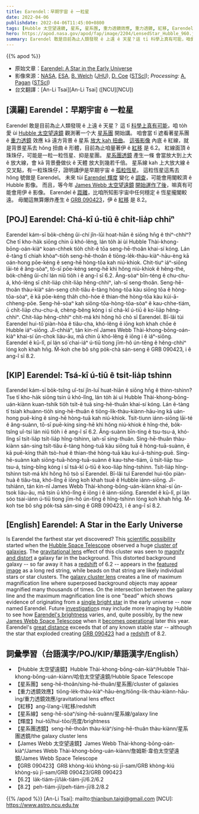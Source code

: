 ```yaml
---
title: Earendel：早期宇宙 ê 一粒星
date: 2022-04-06
publishdate: 2022-04-06T11:45:00+0800
tags: [Hubble 太空望遠鏡, 星系, 星系團, 重力透鏡效應, 重力透鏡, 紅移, Earendel, 輝度, 星系線, James Webb 太空望遠鏡, 星系團透鏡, GRB 090423]
hero: https://apod.nasa.gov/apod/fap/image/2204/LensedStar_Hubble_960.jpg
summary: Earendel 敢是目前為止人類發現 ê 上遠 ê 天星？這 tī 科學上真有可能，咱愛 ùi Hubble 太空望遠鏡觀測著一个大星系團開始講。
---
```


{{% apod %}}

- 原始文章：[Earendel: A Star in the Early Universe](https://apod.nasa.gov/apod/ap220406.html)
- 影像來源：[NASA](https://www.nasa.gov/), [ESA](https://www.esa.int), [B. Welch](https://www.linkedin.com/in/brian-welch-29b782119) ([JHU](https://physics-astronomy.jhu.edu/)), [D. Coe](https://www.dancoe.space/) ([STScI](https://www.stsci.edu/)); *Processing:* [A. Pagan](https://www.linkedin.com/in/alyssa-pagan-058170144) ([STScI](https://www.stsci.edu/))
- 台文翻譯：[An-Li Tsai][An-Li Tsai] ([NCU][NCU])

## [漢羅] Earendel：早期宇宙 ê 一粒星
Earendel 敢是目前為止人類發現 ê 上遠 ê 天星？
這 tī [科學上真有可能][scientific possibility]，咱 to̍h 愛 ùi [Hubble 太空望遠鏡][Hubble Space Telescope] 觀測著一个大 [星系團][cluster of galaxies] 開始講。
咱會當 tī 遮看著星系團 ê [重力透鏡][gravitational lens] 效應 kā 遠方背景 ê 星系 [放大 kah 扭曲][magnify and distort]。
[這張影像][featured image] 內底 ê 紅線，就是背景星系去 hŏng 扭曲 ê 形體，目前為止咱量著伊 ê [紅移][redshift 1] 是 6.2。
紅線面頂 ê 珠珠仔，可能是一粒一粒恆星、抑是星團。
[星系團透鏡][galaxy cluster lens] 產生一條 會當放大到上大 ê 放大線，會 kā 背景疊做伙 ê 天體 放大到幾若千倍。
星系線 kah 上大放大線 ê 交叉點，有一粒珠珠仔，證明講伊是早期宇宙 ê [孤粒恆星][single bright star]。
這粒恆星這馬去 hŏng 號做是 Earendel。
未來 tùi [Earendel 輝度][Earendel's brightness] 變化 ê [調查][investigation]，可能會用閣較濟 ê Hubble 影像。
而且，等今年 [James Webb 太空望遠鏡][James Webb Space Telescope] [開始運作了後][becomes operational]，嘛真有可能會用伊 ê 影像。
Earendel ê [距離][great distance]，比咱所知影宇宙中任何穩定 ê 恆星攏閣較遠。
毋閣這無算爆炸產生 ê [GRB 090423][GRB 090423]，伊 ê [紅移][redshift 2] 是 8.2。

## [POJ] Earendel: Chá-kî ú-tiū ê chi̍t-lia̍p chhiⁿ
Earendel kám-sī bo̍k-chêng ûi-chí jîn-lūi hoat-hiān ê siōng hn̄g ê thiⁿ-chhiⁿ?
Che tī kho-ha̍k siōng chin ū khó-lêng, lán to̍h ài ùi Hubble Thài-khong-bōng-oán-kiàⁿ koan-chhek tio̍h chi̍t-ê tōa seng-hē-thoân khai-sí kóng.
Lán ē-tàng tī chiah khòaⁿ-tio̍h seng-hē-thoân ê tiōng-le̍k-thàu-kiàⁿ-hāu-èng kā oán-hong pōe-kéng ê seng-hē hòng-tōa kah niú-khiok.
Chit-tiuⁿ iáⁿ-siōng lāi-té ê âng-sòaⁿ, tō-sī pōe-kéng seng-hē khì hŏng niú-khiok ê hêng-thé, bo̍k-chêng ûi-chí lán niû tio̍h i ê ang-î sī 6.2.
Âng-sòaⁿ bīn-téng ê chu-chu-á, khó-lêng sī chi̍t-lia̍p chi̍t-lia̍p hêng-chhiⁿ, iah-sī seng-thoân.
Seng-hē-thoân thàu-kiàⁿ sán-seng chi̍t-tiâu ē-tàng hòng-tōa kàu siōng tōa ê hòng-tōa-sòaⁿ, ē kā pōe-kéng tha̍h chò-hóe ê thian-thé hòng-tōa kàu kúi-ā-chheng-pōe.
Seng-hē-sòaⁿ kah siōng-tōa-hòng-tōa-sòaⁿ ê kau-chhe-tiám, ū chi̍t-lia̍p chu-chu-á, chèng-bêng kóng i sī chá-kî ú-tiū ê ko͘-lia̍p hêng-chhiⁿ.
Chit-lia̍p hêng-chhiⁿ chit-má khì hŏng hō chò sī Earendel.
Bī-lâi tùi Earendel hui-tō͘ piàn-hòa ê tiâu-cha, khó-lêng ē iōng koh khah chōe ê Hubble iáⁿ-siōng.
Jî-chhiáⁿ, tán kin-nî James Webb Thài-khong-bōng-oán-kiàⁿ khai-sí ūn-chok liáu-āu, mā chin ū khó-lêng ē iōng i ê iáⁿ-siōng.
Earendel ê kū-lî, pí lán só͘ chai-iáⁿ ú-tiū tiong jīm-hô ún-tēng ê hêng-chhiⁿ lóng koh khah hn̄g.
M̄-koh che bô sǹg po̍k-chà sán-seng ê GRB 090423, i ê ang-î sī 8.2.

## [KIP] Earendel: Tsá-kî ú-tiū ê tsi̍t-lia̍p tshinn
Earendel kám-sī bo̍k-tsîng uî-tsí jîn-luī huat-hiān ê siōng hn̄g ê thinn-tshinn?
Tse tī kho-ha̍k siōng tsin ū khó-lîng, lán to̍h ài uì Hubble Thài-khong-bōng-uán-kiànn kuan-tshik tio̍h tsi̍t-ê tuā sing-hē-thuân khai-sí kóng.
Lán ē-tàng tī tsiah khuànn-tio̍h sing-hē-thuân ê tiōng-li̍k-thàu-kiànn-hāu-ìng kā uán-hong puē-kíng ê sing-hē hòng-tuā kah niú-khiok.
Tsit-tiunn iánn-siōng lāi-té ê âng-suànn, tō-sī puē-kíng sing-hē khì hŏng niú-khiok ê hîng-thé, bo̍k-tsîng uî-tsí lán niû tio̍h i ê ang-î sī 6.2.
Âng-suànn bīn-tíng ê tsu-tsu-á, khó-lîng sī tsi̍t-lia̍p tsi̍t-lia̍p hîng-tshinn, iah-sī sing-thuân.
Sing-hē-thuân thàu-kiànn sán-sing tsi̍t-tiâu ē-tàng hòng-tuā kàu siōng tuā ê hòng-tuā-suànn, ē kā puē-kíng tha̍h tsò-hué ê thian-thé hòng-tuā kàu kuí-ā-tshing-puē.
Sing-hē-suànn kah siōng-tuā-hòng-tuā-suànn ê kau-tshe-tiám, ū tsi̍t-lia̍p tsu-tsu-á, tsìng-bîng kóng i sī tsá-kî ú-tiū ê koo-lia̍p hîng-tshinn.
Tsit-lia̍p hîng-tshinn tsit-má khì hŏng hō tsò sī Earendel.
Bī-lâi tuì Earendel hui-tōo piàn-huà ê tiâu-tsa, khó-lîng ē iōng koh khah tsuē ê Hubble iánn-siōng.
Jî-tshiánn, tán kin-nî James Webb Thài-khong-bōng-uán-kiànn khai-sí ūn-tsok liáu-āu, mā tsin ū khó-lîng ē iōng i ê iánn-siōng.
Earendel ê kū-lî, pí lán sóo tsai-iánn ú-tiū tiong jīm-hô ún-tīng ê hîng-tshinn lóng koh khah hn̄g.
M̄-koh tse bô sǹg po̍k-tsà sán-sing ê GRB 090423, i ê ang-î sī 8.2.

## [English] Earendel: A Star in the Early Universe

Is Earendel the farthest star yet discovered?
This [scientific possibility][scientific possibility] started when the [Hubble Space Telescope][Hubble Space Telescope] observed a huge [cluster of galaxies][cluster of galaxies].
The [gravitational lens][gravitational lens] effect of this cluster was seen to [magnify and distort][magnify and distort] a galaxy far in the background.
This distorted background galaxy -- so far away it has a [redshift][redshift 1] of 6.2 -- appears in the [featured image][featured image] as a long red string, while beads on that string are likely individual stars or star clusters.
The [galaxy cluster lens][galaxy cluster lens] creates a line of maximum magnification line where superposed background objects may appear magnified many thousands of times.
On the intersection between the galaxy line and the maximum magnification line is one "bead" which shows evidence of originating from a [single bright star][single bright star] in the early universe -- now named Earendel.
Future [investigation][investigation]s may include more imaging by Hubble to see how [Earendel's brightness][Earendel's brightness] varies, and, quite possibly, by the new [James Webb Space Telescope][James Webb Space Telescope] when it [becomes operational][becomes operational] later this year.
Earendel's [great distance][great distance] exceeds that of any known stable star -- although the star that exploded creating [GRB 090423][GRB 090423] had a [redshift][redshift 2] of 8.2.

## 詞彙學習（台語漢字/POJ/KIP/華語漢字/English）
- 【Hubble 太空望遠鏡】Hubble Thài-khong-bōng-oán-kiàⁿ/Hubble Thài-khong-bōng-uán-kiànn/哈伯太空望遠鏡/Hubble Space Telescope
- 【星系團】seng-hē-thoân/sing-hē-thuân/星系團/cluster of galaxies
- 【重力透鏡效應】tiōng-le̍k-thàu-kiàⁿ-hāu-èng/tiōng-li̍k-thàu-kiànn-hāu-ìng/重力透鏡效應/gravitational lens effect
- 【紅移】ang-î/ang-î/紅移/redshift
- 【星系線】seng-hē-sòaⁿ/sing-hē-suànn/星系線/galaxy line
- 【輝度】hui-tō͘/hui-tōo/亮度/brightness
- 【星系團透鏡】seng-hē-thoân thàu-kiàⁿ/sing-hē-thuân thàu-kiànn/星系團透鏡/the galaxy cluster lens
- 【James Webb 太空望遠鏡】James Webb Thài-khong-bōng-oán-kiàⁿ/James Webb Thài-khong-bōng-uán-kiànn/詹姆斯·韋伯太空望遠鏡/James Webb Space Telescope
- 【GRB 090423】GRB khòng-kiú khòng-sù jī-sam/GRB khòng-kiú khòng-sù jī-sam/GRB 090423/GRB 090423
- 【6.2】la̍k-tiám-jī/la̍k-tiám-jī/6.2/6.2
- 【8.2】peh-tiám-jī/peh-tiám-jī/8.2/8.2


{{% /apod %}}
[An-Li Tsai]: mailto:thianbun.taigi@gmail.com
[NCU]: https://www.astro.ncu.edu.tw

[copyright]: https://apod.nasa.gov/apod/fap/lib/about_apod.html#srapply

[scientific possibility]:https://hubblesite.org/contents/news-releases/2022/news-2022-003
[Hubble Space Telescope]:https://www.nasa.gov/mission_pages/hubble/main/index.html
[cluster of galaxies]:https://apod.nasa.gov/apod/ap100502.html
[gravitational lens]:https://en.wikipedia.org/wiki/Gravitational_lens
[magnify and distort]:https://apod.nasa.gov/apod/ap190319.html
[redshift 1]:https://apod.nasa.gov/apod/ap130408.html
[featured image]:https://hubblesite.org/contents/media/images/2022/003/01FWS5FJ468Q4HV8C67PEQPVND
[galaxy cluster lens]:https://apod.nasa.gov/apod/ap170506.html
[single bright star]:https://apod.nasa.gov/apod/ap180411.html
[investigation]:https://www.nature.com/articles/s41586-022-04449-y
[Earendel's brightness]:https://www.nytimes.com/2022/03/30/science/hubble-star-big-bang.html
[James Webb Space Telescope]:https://jwst.nasa.gov/
[becomes operational]:https://webb.nasa.gov/content/about/faqs/faqLite.html
[great distance]:https://media.istockphoto.com/photos/surprised-cat-picture-id154887818
[GRB 090423]:https://en.wikipedia.org/wiki/GRB_090423
[redshift 2]:https://apod.nasa.gov/apod/ap130408.html
